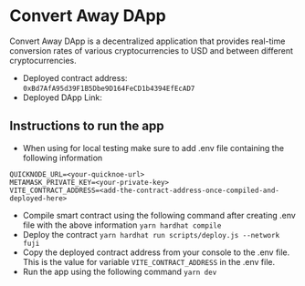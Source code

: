 # Convert Away DApp

Convert Away DApp is a decentralized application that provides real-time conversion rates of various cryptocurrencies to USD and between different cryptocurrencies.

- Deployed contract address: `0xBd7AfA95d39F1B5Dbe9D164FeCD1b4394EfEcAD7`
- Deployed DApp Link: 

## Instructions to run the app
- When using for local testing make sure to add .env file containing the following information
```
QUICKNODE_URL=<your-quicknoe-url>
METAMASK_PRIVATE_KEY=<your-private-key>
VITE_CONTRACT_ADDRESS=<add-the-contract-address-once-compiled-and-deployed-here>
```

- Compile smart contract using the following command after creating .env file with the above information
`yarn hardhat compile`
- Deploy the contract
`yarn hardhat run scripts/deploy.js --network fuji`
- Copy the deployed contract address from your console to the .env file. 
This is the value for variable `VITE_CONTRACT_ADDRESS` in the .env file.
- Run the app using the following command
`yarn dev`